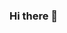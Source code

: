 ### Hi there 👋

<!--
**hairrrrr/hairrrrr** is a ✨ _special_ ✨ repository because its `README.md` (this file) appears on your GitHub profile.

- C 语言学习：https://github.com/hairrrrr/C-CrashCourse
- C++ 学习：https://github.com/hairrrrr/Cpp-Primer
- 数据结构与算法：https://github.com/hairrrrr/Data-Structure & https://github.com/hairrrrr/1200_Problems
- 点上一个 star，愿你的程序人生璀璨如明星


